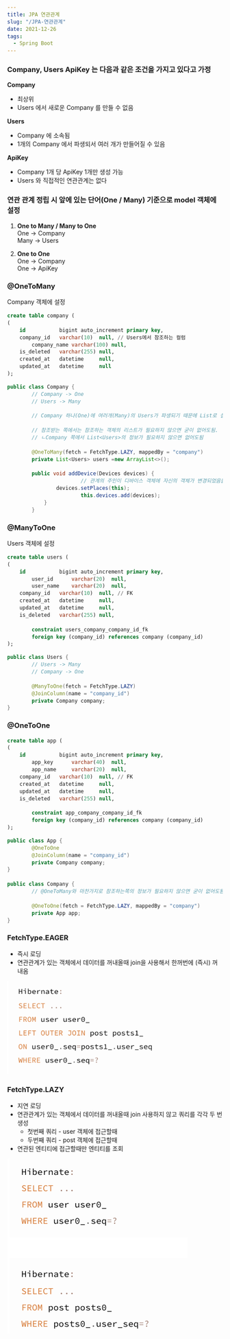 ```yaml
---
title: JPA 연관관계
slug: "/JPA-연관관계"
date: 2021-12-26
tags:
  - Spring Boot
---
```


### **Company, Users ApiKey 는 다음과 같은 조건을 가지고 있다고 가정**

**Company**

- 최상위
- Users 에서 새로운 Company 를 만들 수 없음

**Users**

- Company 에 소속됨
- 1개의 Company 에서 파생되서 여러 개가 만들어질 수 있음

**ApiKey**

- Company 1개 당 ApiKey 1개만 생성 가능
- Users 와 직접적인 연관관계는 없다

### **연관 관계 정립 시 앞에 있는 단어(One / Many) 기준으로 model 객체에 설정**

1. **One to Many / Many to One**  
One -> Company  
Many -> Users

2. **One to One**  
One -> Company  
One -> ApiKey

### @OneToMany

Company 객체에 설정

```sql
create table company (
(
    id           bigint auto_increment primary key,
    company_id   varchar(10)  null, // Users에서 참조하는 컬럼
		company_name varchar(100) null,
    is_deleted   varchar(255) null,
    created_at   datetime     null,
    updated_at   datetime     null
);
```

```java
public class Company {
		// Company -> One
		// Users -> Many

		// Company 하나(One)에 여러개(Many)의 Users가 파생되기 때문에 List로 설정해줘야함

		// 참조받는 쪽에서는 참조하는 객체의 리스트가 필요하지 않으면 굳이 없어도됨.
		// ㄴCompany 쪽에서 List<Users>의 정보가 필요하지 않으면 없어도됨

		@OneToMany(fetch = FetchType.LAZY, mappedBy = "company")
		private List<Users> users =new ArrayList<>();

		public void addDevice(Devices devices) {
						// 관계의 주인이 디바이스 객체에 자신의 객체가 변경되었음을 알림
		        devices.setPlaces(this);
						this.devices.add(devices);
		    }
		}
```

### @ManyToOne

Users 객체에 설정

```sql
create table users (
(
    id           bigint auto_increment primary key,
		user_id      varchar(20)  null,
		user_name    varchar(20)  null,
    company_id   varchar(10)  null, // FK
    created_at   datetime     null,
    updated_at   datetime     null,
    is_deleted   varchar(255) null,

		constraint users_company_company_id_fk
        foreign key (company_id) references company (company_id)
);
```

```java
public class Users {
		// Users -> Many
		// Company -> One

		@ManyToOne(fetch = FetchType.LAZY)
		@JoinColumn(name = "company_id")
		private Company company;
}
```

### @OneToOne

```sql
create table app (
(
    id           bigint auto_increment primary key,
		app_key      varchar(40)  null,
		app_name     varchar(20)  null,
    company_id   varchar(10)  null, // FK
    created_at   datetime     null,
    updated_at   datetime     null,
    is_deleted   varchar(255) null,

		constraint app_company_company_id_fk
        foreign key (company_id) references company (company_id)
);
```

```java
public class App {
		@OneToOne
		@JoinColumn(name = "company_id")
		private Company company;
}

public class Company {
		// @OneToMany와 마찬가지로 참조하는쪽의 정보가 필요하지 않으면 굳이 없어도됨.

		@OneToOne(fetch = FetchType.LAZY, mappedBy = "company")
		private App app;
}
```

### FetchType.EAGER

- 즉시 로딩
- 연관관계가 있는 객체에서 데이터를 꺼내올때 join을 사용해서 한꺼번에 (즉시) 꺼내옴

![즉시로딩](img1.png)

### FetchType.LAZY

- 지연 로딩
- 연관관계가 있는 객체에서 데이터를 꺼내올때 join 사용하지 않고 쿼리를 각각 두 번 생성
    - 첫번째 쿼리 - user 객체에 접근할때
    - 두번째 쿼리 - post 객체에 접근할때
- 연관된 엔티티에 접근할때만 엔티티를 조회

![지연로딩](img2.png)
